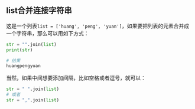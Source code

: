 ## list合并连接字符串

这是一个列表`list = ['huang', 'peng', 'yuan']`，如果要把列表的元素合并成一个字符串，那么可以用如下方式：

```python
str = "".join(list)
print(str)

# 结果
huangpengyuan
```

当然，如果中间想要添加间隔，比如空格或者逗号，就可以：

```python
str = " ".join(list)
# 或者
str = ",".join(list)
```

